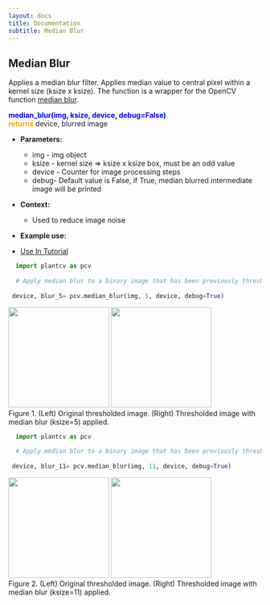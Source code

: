 ```yaml
---
layout: docs
title: Documentation
subtitle: Median Blur
---
```


## Median Blur

Applies a median blur filter. Applies median value to central pixel within a kernel size (ksize x ksize). The function is a wrapper for the OpenCV function [median blur](http://docs.opencv.org/doc/tutorials/imgproc/gausian_median_blur_bilateral_filter/gausian_median_blur_bilateral_filter.html_).  

<font color='blue'>**median\_blur(img, ksize, device, debug=False)**</font><br>
<font color='orange'>**returns**</font> device, blurred image

    
- **Parameters:**   
  - img - img object
  - ksize - kernel size => ksize x ksize box, must be an odd value
  - device - Counter for image processing steps
  - debug- Default value is False, if True, median blurred intermediate image will be printed 

- **Context:**  
  - Used to reduce image noise

- **Example use:**  

 - [Use In Tutorial]()
 
  ```python
    import plantcv as pcv
    
    # Apply median blur to a binary image that has been previously thresholded.
    
   device, blur_5= pcv.median_blur(img, 5, device, debug=True)
  ```
  <a href="{{site.baseurl}}/img/documentation_images/median_blur/2_binary_threshold36.png" target="_blank"><img src="{{site.baseurl}}/img/documentation_images/median_blur/2_binary_threshold36.png" width="200"></a>   <a href="{{site.baseurl}}/img/documentation_images/median_blur/4_median_blur5.png" target="_blank"><img src="{{site.baseurl}}/img/documentation_images/median_blur/4_median_blur5.png" width="200"></a><br>
  Figure 1. (Left) Original thresholded image. (Right) Thresholded image with median blur (ksize=5) applied.  
 
  ```python
    import plantcv as pcv
    
    # Apply median blur to a binary image that has been previously thresholded.
    
   device, blur_11= pcv.median_blur(img, 11, device, debug=True)
  ```
  <a href="{{site.baseurl}}/img/documentation_images/median_blur/2_binary_threshold36.png" target="_blank"><img src="{{site.baseurl}}/img/documentation_images/median_blur/2_binary_threshold36.png" width="200"></a>   <a href="{{site.baseurl}}/img/documentation_images/median_blur/3_median_blur11.png" target="_blank"><img src="{{site.baseurl}}/img/documentation_images/median_blur/3_median_blur11.png" width="200"></a><br>
  Figure 2. (Left) Original thresholded image. (Right) Thresholded image with median blur (ksize=11) applied.  
   
